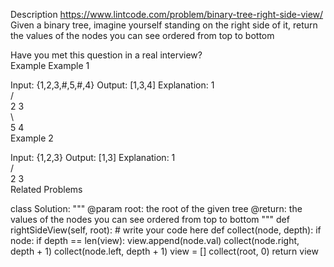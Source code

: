 Description
https://www.lintcode.com/problem/binary-tree-right-side-view/
Given a binary tree, imagine yourself standing on the right side of it, return the values of the nodes you can see ordered from top to bottom

Have you met this question in a real interview?  
Example
Example 1

Input: {1,2,3,#,5,#,4}
Output: [1,3,4]
Explanation:
   1            
 /   \
2     3         
 \     \
  5     4       
Example 2

Input: {1,2,3}
Output: [1,3]
Explanation:
   1            
 /   \
2     3        
Related Problems


class Solution:
    """
    @param root: the root of the given tree
    @return: the values of the nodes you can see ordered from top to bottom
    """
    def rightSideView(self, root):
        # write your code here
        def collect(node, depth):
            if node:
                if depth == len(view):
                    view.append(node.val)
                collect(node.right, depth + 1)
                collect(node.left, depth + 1)
        view = []
        collect(root, 0)
        return view
